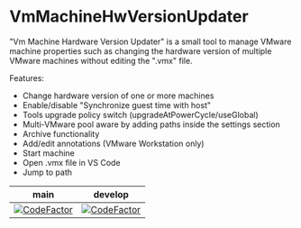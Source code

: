 VmMachineHwVersionUpdater
=========================

"Vm Machine Hardware Version Updater" is a small tool to manage VMware machine properties such as changing the hardware version of multiple VMware machines without editing the ".vmx" file.

Features:
- Change hardware version of one or more machines
- Enable/disable "Synchronize guest time with host"
- Tools upgrade policy switch (upgradeAtPowerCycle/useGlobal)
- Multi-VMware pool aware by adding paths inside the settings section
- Archive functionality
- Add/edit annotations (VMware Workstation only)
- Start machine
- Open .vmx file in VS Code
- Jump to path

| main | develop |
| ------------- | ------------- |
| [![CodeFactor](https://www.codefactor.io/repository/github/evilbaschdi/VmMachineHwVersionUpdater/badge/main)](https://www.codefactor.io/repository/github/evilbaschdi/VmMachineHwVersionUpdater/overview/main) | [![CodeFactor](https://www.codefactor.io/repository/github/evilbaschdi/VmMachineHwVersionUpdater/badge/develop)](https://www.codefactor.io/repository/github/evilbaschdi/VmMachineHwVersionUpdater/overview/develop) |
